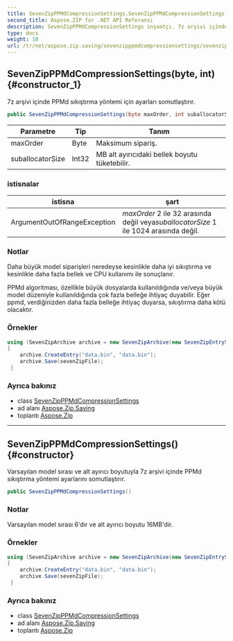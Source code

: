 ```yaml
---
title: SevenZipPPMdCompressionSettings.SevenZipPPMdCompressionSettings
second_title: Aspose.ZIP for .NET API Referansı
description: SevenZipPPMdCompressionSettings inşaatçı. 7z arşivi içinde PPMd sıkıştırma yöntemi için ayarları somutlaştırır.
type: docs
weight: 10
url: /tr/net/aspose.zip.saving/sevenzipppmdcompressionsettings/sevenzipppmdcompressionsettings/
---
```

## SevenZipPPMdCompressionSettings(byte, int) {#constructor_1}

7z arşivi içinde PPMd sıkıştırma yöntemi için ayarları somutlaştırır.

```csharp
public SevenZipPPMdCompressionSettings(byte maxOrder, int suballocatorSize)
```

| Parametre | Tip | Tanım |
| --- | --- | --- |
| maxOrder | Byte | Maksimum sipariş. |
| suballocatorSize | Int32 | MB alt ayırıcıdaki bellek boyutu tüketebilir. |

### istisnalar

| istisna | şart |
| --- | --- |
| ArgumentOutOfRangeException | *maxOrder* 2 ile 32 arasında değil veya*suballocatorSize* 1 ile 1024 arasında değil. |

### Notlar

Daha büyük model siparişleri neredeyse kesinlikle daha iyi sıkıştırma ve kesinlikle daha fazla bellek ve CPU kullanımı ile sonuçlanır.

PPMd algoritması, özellikle büyük dosyalarda kullanıldığında ve/veya büyük model düzeniyle kullanıldığında çok fazla belleğe ihtiyaç duyabilir. Eğer ppmd, verdiğinizden daha fazla belleğe ihtiyaç duyarsa, sıkıştırma daha kötü olacaktır.

### Örnekler

```csharp
using (SevenZipArchive archive = new SevenZipArchive(new SevenZipEntrySettings(new SevenZipPPMdCompressionSettings(4, 32))))
{
    archive.CreateEntry("data.bin", "data.bin");                        
    archive.Save(sevenZipFile);
 }
```

### Ayrıca bakınız

* class [SevenZipPPMdCompressionSettings](../)
* ad alanı [Aspose.Zip.Saving](../../sevenzipppmdcompressionsettings/)
* toplantı [Aspose.Zip](../../../)

---

## SevenZipPPMdCompressionSettings() {#constructor}

Varsayılan model sırası ve alt ayırıcı boyutuyla 7z arşivi içinde PPMd sıkıştırma yöntemi ayarlarını somutlaştırır.

```csharp
public SevenZipPPMdCompressionSettings()
```

### Notlar

Varsayılan model sırası 6'dır ve alt ayırıcı boyutu 16MB'dir.

### Örnekler

```csharp
using (SevenZipArchive archive = new SevenZipArchive(new SevenZipEntrySettings(new SevenZipPPMdCompressionSettings())))
{
    archive.CreateEntry("data.bin", "data.bin");                        
    archive.Save(sevenZipFile);
 }
```

### Ayrıca bakınız

* class [SevenZipPPMdCompressionSettings](../)
* ad alanı [Aspose.Zip.Saving](../../sevenzipppmdcompressionsettings/)
* toplantı [Aspose.Zip](../../../)


